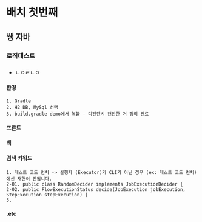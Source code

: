 # 배치 첫번째

## 쌩 자바

### 로직테스트

###  

- ㄴㅇㄹㄴㅇ

#### 환경

    1. Gradle 
    2. H2 DB, MySql 선택 
    3. build.gradle demo에서 복붙 - 디펜던시 왠만한 거 정리 완료            

#### 프론트

#### 백

#### 검색 키워드

    1. 테스트 코드 런처 -> 실행자 (Executor)가 CLI가 아닌 경우 (ex: 테스트 코드 런처) 에선 재현이 안됩니다.
    2-01. public class RandomDecider implements JobExecutionDecider {
    2-02. public FlowExecutionStatus decide(JobExecution jobExecution, StepExecution stepExecution) {
    3. 

#### .etc
    
